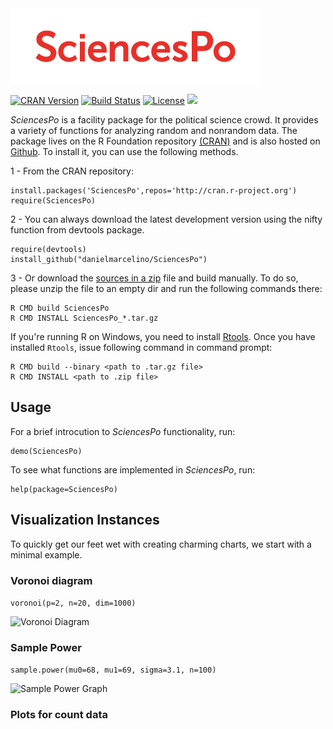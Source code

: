 <img src="/inst/doc/SciencesPo_logo.png" alt="SciencesPo" />

[![CRAN Version](http://www.r-pkg.org/badges/version/SciencesPo)](http://cran.r-project.org/package=SciencesPo)
[![Build Status](https://travis-ci.org/danielmarcelino/SciencesPo.svg)](https://travis-ci.org/danielmarcelino/SciencesPo)  [![License](http://img.shields.io/badge/license-GPL%20%28%3E=%202%29-brightgreen.svg?style=flat)](http://www.gnu.org/licenses/gpl-2.0.html)
 ![](http://cranlogs.r-pkg.org/badges/grand-total/SciencesPo) 
 

_SciencesPo_ is a facility package for the political science crowd. It provides a variety of functions for analyzing random and nonrandom data. The package lives on the R Foundation repository [(CRAN)](http://cran.r-project.org/package=SciencesPo/) and is also hosted on [Github](http://github.com/danielmarcelino/SciencesPo). To install it, you can use the following methods.

1 - From the CRAN repository:

  ```
  install.packages('SciencesPo',repos='http://cran.r-project.org')
  require(SciencesPo)
  ```

2 -  You can always download the latest development version using the nifty function from devtools package.


  ```
  require(devtools)
  install_github("danielmarcelino/SciencesPo")
  ```
  
3 - Or download the [sources in a zip](https://github.com/danielmarcelino/SciencesPo/zipball/master) file and build manually. To do so, please unzip the file to an empty dir and run the following commands there:


```
R CMD build SciencesPo
R CMD INSTALL SciencesPo_*.tar.gz
```

If you're running R on Windows, you need to install [Rtools](http://cran.stat.ucla.edu/bin/windows/Rtools/ ). Once you have installed `Rtools`, issue following command in command prompt:

```
R CMD build --binary <path to .tar.gz file>
R CMD INSTALL <path to .zip file>
```

## Usage

For a brief introcution to _SciencesPo_ functionality, run:

```
demo(SciencesPo)
```


To see what functions are implemented in _SciencesPo_, run:

```
help(package=SciencesPo)
```

## Visualization Instances
To quickly get our feet wet with creating charming charts, we start with a minimal example.



### Voronoi diagram

```voronoi(p=2, n=20, dim=1000)```

<img src="/inst/doc/voronoi.png" alt="Voronoi Diagram" />


### Sample Power 

```sample.power(mu0=68, mu1=69, sigma=3.1, n=100)```

<img src="/inst/doc/sample.power.png" alt="Sample Power Graph" />


### Plots for count data



